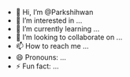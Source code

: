- 👋 Hi, I’m @Parkshihwan
- 👀 I’m interested in ...
- 🌱 I’m currently learning ...
- 💞️ I’m looking to collaborate on ...
- 📫 How to reach me ...
- 😄 Pronouns: ...
- ⚡ Fun fact: ...

<!---
Parkshihwan/Parkshihwan is a ✨ special ✨ repository because its `README.md` (this file) appears on your GitHub profile.
You can click the Preview link to take a look at your changes.
--->
